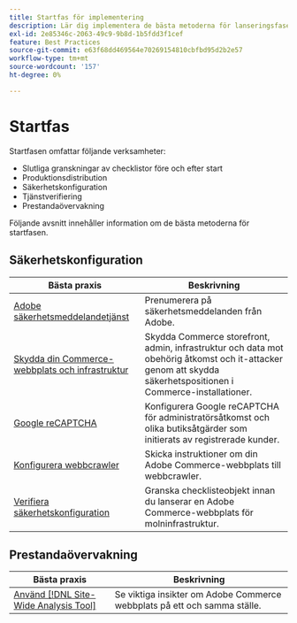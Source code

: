 ```yaml
---
title: Startfas för implementering
description: Lär dig implementera de bästa metoderna för lanseringsfasen av Adobe Commerce-projekt.
exl-id: 2e85346c-2063-49c9-9b8d-1b5fdd3f1cef
feature: Best Practices
source-git-commit: e63f68dd469564e70269154810cbfbd95d2b2e57
workflow-type: tm+mt
source-wordcount: '157'
ht-degree: 0%

---
```


# Startfas

Startfasen omfattar följande verksamheter:

- Slutliga granskningar av checklistor före och efter start
- Produktionsdistribution
- Säkerhetskonfiguration
- Tjänstverifiering
- Prestandaövervakning

Följande avsnitt innehåller information om de bästa metoderna för startfasen.

## Säkerhetskonfiguration

| Bästa praxis | Beskrivning |
|------------------------------------------------------------------------------------------------------------------------------------|--------------------------------------------------------------------------------------------------------------------------------------------------------------------------|
| [Adobe säkerhetsmeddelandetjänst](https://www.adobe.com/subscription/adbeSecurityNotifications.html) | Prenumerera på säkerhetsmeddelanden från Adobe. |
| [Skydda din Commerce-webbplats och infrastruktur](security-best-practices.md) | Skydda Commerce storefront, admin, infrastruktur och data mot obehörig åtkomst och it-attacker genom att skydda säkerhetspositionen i Commerce-installationer. |
| [Google reCAPTCHA](https://experienceleague.adobe.com/docs/commerce-admin/systems/security/captcha/security-google-recaptcha.html?lang=sv-SE) | Konfigurera Google reCAPTCHA för administratörsåtkomst och olika butiksåtgärder som initierats av registrerade kunder. |
| [Konfigurera webbcrawler](robots-txt.md) | Skicka instruktioner om din Adobe Commerce-webbplats till webbcrawler. |
| [Verifiera säkerhetskonfiguration](https://experienceleague.adobe.com/docs/commerce-cloud-service/user-guide/launch/checklist.html?lang=sv-SE) | Granska checklisteobjekt innan du lanserar en Adobe Commerce-webbplats för molninfrastruktur. |

## Prestandaövervakning

| Bästa praxis | Beskrivning |
|------------------------------------------------------------------------------------------------------------------------------------------------|----------------------------------------------------------------------|
| [Använd  [!DNL Site-Wide Analysis Tool]](../../../tools/site-wide-analysis-tool/intro.md#integrations-with-other-adobe-commerce-support-tools) | Se viktiga insikter om Adobe Commerce webbplats på ett och samma ställe. |
